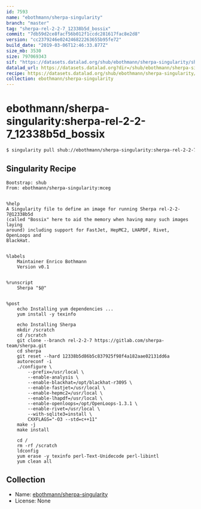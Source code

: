 ```yaml
---
id: 7593
name: "ebothmann/sherpa-singularity"
branch: "master"
tag: "sherpa-rel-2-2-7_12338b5d_bossix"
commit: "7db59d2ce8facf56b012f1ccdc281617fac8e2d8"
version: "cc2379246e024246822263655b95fe72"
build_date: "2019-03-06T12:46:33.877Z"
size_mb: 3530
size: 797069343
sif: "https://datasets.datalad.org/shub/ebothmann/sherpa-singularity/sherpa-rel-2-2-7_12338b5d_bossix/2019-03-06-7db59d2c-cc237924/cc2379246e024246822263655b95fe72.simg"
datalad_url: https://datasets.datalad.org?dir=/shub/ebothmann/sherpa-singularity/sherpa-rel-2-2-7_12338b5d_bossix/2019-03-06-7db59d2c-cc237924/
recipe: https://datasets.datalad.org/shub/ebothmann/sherpa-singularity/sherpa-rel-2-2-7_12338b5d_bossix/2019-03-06-7db59d2c-cc237924/Singularity
collection: ebothmann/sherpa-singularity
---
```


# ebothmann/sherpa-singularity:sherpa-rel-2-2-7_12338b5d_bossix

```bash
$ singularity pull shub://ebothmann/sherpa-singularity:sherpa-rel-2-2-7_12338b5d_bossix
```

## Singularity Recipe

```singularity
Bootstrap: shub
From: ebothmann/sherpa-singularity:mceg


%help
A Singularity file to define an image for running Sherpa rel-2-2-7@12338b5d
(called "Bossix" here to aid the memory when having many such images laying
around) including support for FastJet, HepMC2, LHAPDF, Rivet, OpenLoops and
BlackHat.


%labels
    Maintainer Enrico Bothmann
    Version v0.1


%runscript
    Sherpa "$@"


%post
    echo Installing yum dependencies ...
    yum install -y texinfo

    echo Installing Sherpa
    mkdir /scratch
    cd /scratch
    git clone --branch rel-2-2-7 https://gitlab.com/sherpa-team/sherpa.git
    cd sherpa
    git reset --hard 12338b5d86b5c837925f98f4a182aae02131dd6a
    autoreconf -i
    ./configure \
        --prefix=/usr/local \
        --enable-analysis \
        --enable-blackhat=/opt/blackhat-r3095 \
        --enable-fastjet=/usr/local \
        --enable-hepmc2=/usr/local \
        --enable-lhapdf=/usr/local \
        --enable-openloops=/opt/OpenLoops-1.3.1 \
        --enable-rivet=/usr/local \
        --with-sqlite3=install \
        CXXFLAGS="-O3 --std=c++11"
    make -j
    make install

    cd /
    rm -rf /scratch
    ldconfig
    yum erase -y texinfo perl-Text-Unidecode perl-libintl
    yum clean all
```

## Collection

 - Name: [ebothmann/sherpa-singularity](https://github.com/ebothmann/sherpa-singularity)
 - License: None


